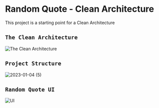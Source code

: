 # Random Quote - Clean Architecture

This project is a starting point for a Clean Architecture 

## `The Clean Architecture`

![The Clean Architecture](https://blog.cleancoder.com/uncle-bob/images/2012-08-13-the-clean-architecture/CleanArchitecture.jpg)

## `Project Structure`

![2023-01-04 (5)](https://user-images.githubusercontent.com/68785353/210469211-eae0fb6d-114b-48f2-90b3-199a06fa3511.png)

## `Random Quote UI`

![UI](https://user-images.githubusercontent.com/68785353/210469394-cffa0a69-8367-46ed-8b44-d9318c2b178a.png)
